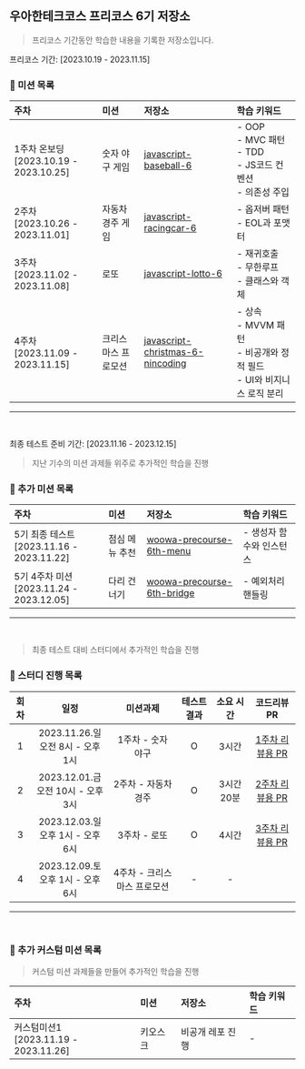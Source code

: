 ## 우아한테크코스 프리코스 6기 저장소

> 프리코스 기간동안 학습한 내용을 기록한 저장소입니다.

프리코스 기간: [2023.10.19 - 2023.11.15]

### 📮 미션 목록

| 주차                                        | 미션                | 저장소                                                                                            | 학습 키워드                                                                      |
| :------------------------------------------ | :------------------ | :------------------------------------------------------------------------------------------------ | :------------------------------------------------------------------------------- |
| 1주차 온보딩 <br> [2023.10.19 - 2023.10.25] | 숫자 야구 게임      | [javascript-baseball-6](https://github.com/nincoding/javascript-baseball-6/tree/nincoding)        | - OOP <br> - MVC 패턴 <br> - TDD <br> - JS코드 컨벤션 <br> - 의존성 주입         |
| 2주차 <br> [2023.10.26 - 2023.11.01]        | 자동차 경주 게임    | [javascript-racingcar-6](https://github.com/nincoding/javascript-racingcar-6/tree/nincoding)      | - 옵저버 패턴 <br> - EOL과 포맷터                                                |
| 3주차 <br> [2023.11.02 - 2023.11.08]        | 로또                | [javascript-lotto-6](https://github.com/nincoding/javascript-lotto-6/tree/nincoding)              | - 재귀호출 <br> - 무한루프 <br> - 클래스와 객체                                  |
| 4주차 <br> [2023.11.09 - 2023.11.15]        | 크리스마스 프로모션 | [javascript-christmas-6-nincoding](https://github.com/nincoding/javascript-christmas-6-nincoding) | - 상속 <br> - MVVM 패턴 <br> - 비공개와 정적 필드 <br> - UI와 비지니스 로직 분리 |

---

<br>

최종 테스트 준비 기간: [2023.11.16 - 2023.12.15]

> 지난 기수의 미션 과제들 위주로 추가적인 학습을 진행

### 📮 추가 미션 목록

| 주차                                           | 미션           | 저장소                                                                                | 학습 키워드              |
| :--------------------------------------------- | :------------- | :------------------------------------------------------------------------------------ | :----------------------- |
| 5기 최종 테스트 <br> [2023.11.16 - 2023.11.22] | 점심 메뉴 추천 | [woowa-precourse-6th-menu](https://github.com/nincoding/woowa-precourse-6th-menu)     | - 생성자 함수와 인스턴스 |
| 5기 4주차 미션 <br> [2023.11.24 - 2023.12.05]  | 다리 건너기    | [woowa-precourse-6th-bridge](https://github.com/nincoding/woowa-precourse-6th-bridge) | - 예외처리 핸들링        |

---

<br>

> 최종 테스트 대비 스터디에서 추가적인 학습을 진행

### 📮 스터디 진행 목록

| 회차 |                  일정                  |          미션과제           | 테스트 결과 | 소요 시간  |                                  코드리뷰 PR                                  |
| :--: | :------------------------------------: | :-------------------------: | :---------: | :--------: | :---------------------------------------------------------------------------: |
|  1   | 2023.11.26.일<br> 오전 8시 - 오후 1시  |      1주차 - 숫자 야구      |      O      |   3시간    | [1주차 리뷰용 PR](https://github.com/nincoding/practice-5hour-mission/pull/1) |
|  2   | 2023.12.01.금<br> 오전 10시 - 오후 3시 |     2주차 - 자동차 경주     |      O      | 3시간 20분 | [2주차 리뷰용 PR](https://github.com/nincoding/practice-5hour-mission/pull/2) |
|  3   | 2023.12.03.일<br> 오후 1시 - 오후 6시  |        3주차 - 로또         |      O      |   4시간    | [3주차 리뷰용 PR](https://github.com/nincoding/practice-5hour-mission/pull/3) |
|  4   | 2023.12.09.토<br> 오후 1시 - 오후 6시  | 4주차 - 크리스마스 프로모션 |      -      |     -      |

---

<br>

### 📮 추가 커스텀 미션 목록

> 커스텀 미션 과제들을 만들어 추가적인 학습을 진행

| 주차                                       | 미션     | 저장소           | 학습 키워드 |
| :----------------------------------------- | :------- | :--------------- | :---------- |
| 커스텀미션1 <br> [2023.11.19 - 2023.11.26] | 키오스크 | 비공개 레포 진행 | -           |
